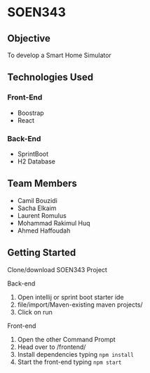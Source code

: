 # **SOEN343**
## **Objective**
To develop a Smart Home Simulator
## **Technologies Used**
### **Front-End** ###
* Boostrap
* React
### **Back-End** ###
* SprintBoot
* H2 Database
## **Team Members**
* Camil Bouzidi
* Sacha Elkaim
* Laurent Romulus
* Mohammad Rakimul Huq
* Ahmed Haffoudah
## **Getting Started**
Clone/download SOEN343 Project

Back-end
1. Open intellij or sprint boot starter ide 
2. file/import/Maven-existing maven projects/
3. Click on run 

Front-end
1. Open the other Command Prompt
2. Head over to /frontend/
3. Install dependencies typing `npm install` 
4. Start the front-end typing `npm start`
